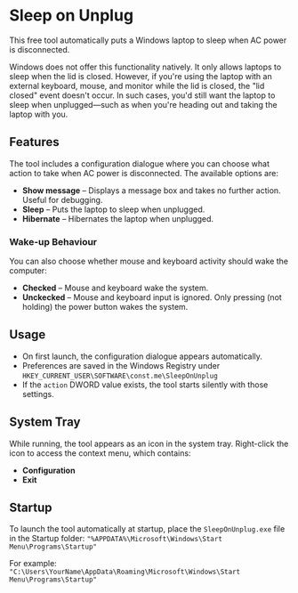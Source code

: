 ﻿# Sleep on Unplug

This free tool automatically puts a Windows laptop to sleep when AC power is disconnected.

Windows does not offer this functionality natively. 
It only allows laptops to sleep when the lid is closed. However, if you're using the laptop with an external keyboard, mouse, and monitor while the lid is closed, the "lid closed" event doesn't occur. 
In such cases, you'd still want the laptop to sleep when unplugged—such as when you're heading out and taking the laptop with you.

## Features

The tool includes a configuration dialogue where you can choose what action to take when AC power is disconnected. The available options are:

- **Show message** – Displays a message box and takes no further action. Useful for debugging.
- **Sleep** – Puts the laptop to sleep when unplugged.
- **Hibernate** – Hibernates the laptop when unplugged.

### Wake-up Behaviour

You can also choose whether mouse and keyboard activity should wake the computer:

- **Checked** – Mouse and keyboard wake the system.
- **Unckecked** – Mouse and keyboard input is ignored. Only pressing (not holding) the power button wakes the system.

## Usage

- On first launch, the configuration dialogue appears automatically.
- Preferences are saved in the Windows Registry under `HKEY_CURRENT_USER\SOFTWARE\const.me\SleepOnUnplug`
- If the `action` DWORD value exists, the tool starts silently with those settings.

## System Tray

While running, the tool appears as an icon in the system tray. Right-click the icon to access the context menu, which contains:

- **Configuration**
- **Exit**

## Startup

To launch the tool automatically at startup, place the `SleepOnUnplug.exe` file in the Startup folder:
`"%APPDATA%\Microsoft\Windows\Start Menu\Programs\Startup"`

For example:
`"C:\Users\YourName\AppData\Roaming\Microsoft\Windows\Start Menu\Programs\Startup"`